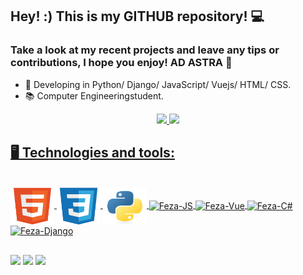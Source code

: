 ## Hey! :) This is my GITHUB repository! 💻

### Take a look at my recent projects and leave any tips or contributions, I hope you enjoy! AD ASTRA 🚀

- 🌱 Developing in Python/ Django/ JavaScript/ Vuejs/ HTML/ CSS.
- 📚 Computer Engineeringstudent.

<div align="center">
  <a href="https://github.com/felipesoaresfl">
  <img height="140em"  src="https://github-readme-stats.vercel.app/api?username=felipesoaresfl&show_icons=true&theme=dark&include_all_commits=true&count_private=true"/>
  <img height="140em" src="https://github-readme-stats.vercel.app/api/top-langs/?username=felipesoaresfl&layout=compact&langs_count=7&theme=dark"/>
</div>

  ## 🖥️ Technologies and tools:
<div style="display: inline_block"><br>
  <img align="center" alt="Feza-HTML" height="60" width="70"   src="https://raw.githubusercontent.com/devicons/devicon/master/icons/html5/html5-original.svg">
  <img align="center" alt="Feza-CSS" height="60" width="70"   src="https://raw.githubusercontent.com/devicons/devicon/master/icons/css3/css3-original.svg">
  <img align="center" alt="Feza-Python" height="60" width="70"  src="https://raw.githubusercontent.com/devicons/devicon/master/icons/python/python-original.svg">
  <img align="center" alt="Feza-JS" height="60" width="70"  
src="https://cdn.jsdelivr.net/gh/devicons/devicon/icons/javascript/javascript-original.svg" />
  <img align="center" alt="Feza-Vue" height="60" width="70" src="https://cdn.jsdelivr.net/gh/devicons/devicon/icons/vuejs/vuejs-original-wordmark.svg" />
  <img align="center" alt="Feza-C#" height="60" width="70" src="https://cdn.jsdelivr.net/gh/devicons/devicon/icons/csharp/csharp-original.svg" />
  <img align="center" alt="Feza-Django" height="60" width="70"
src="https://cdn.jsdelivr.net/gh/devicons/devicon/icons/django/django-plain.svg" />

</div>

  
  ##
 
<div> 
   <a href="https://www.linkedin.com/in/felipesoaresfl/" target="_blank"><img src="https://img.shields.io/badge/-LinkedIn-%230077B5?style=for-the-badge&logo=linkedin&logoColor=white" target="_blank"></a> 
    <a href = "mailto:felipesoaresfleite@gmail.com"><img src="https://img.shields.io/badge/-Gmail-%23333?style=for-the-badge&logo=gmail&logoColor=white" target="_blank"></a>
  <a href="https://instagram.com/fenauta" target="_blank"><img src="https://img.shields.io/badge/-Instagram-%23E4405F?style=for-the-badge&logo=instagram&logoColor=white" target="_blank"></a>
</div>
